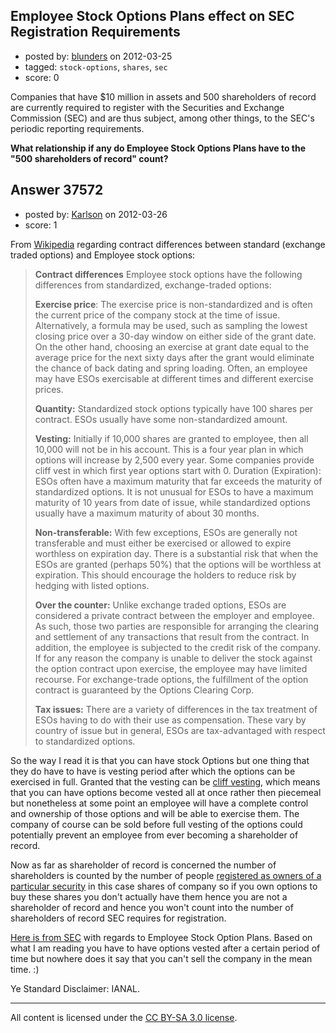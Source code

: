 ## Employee Stock Options Plans effect on SEC Registration Requirements

- posted by: [blunders](https://stackexchange.com/users/-1/4764-blunders) on 2012-03-25
- tagged: `stock-options`, `shares`, `sec`
- score: 0

Companies that have $10 million in assets and 500 shareholders of record are currently required to register with the Securities and Exchange Commission (SEC) and are thus subject, among other things, to the SEC's periodic reporting requirements.

**What relationship if any do Employee Stock Options Plans have to the "500 shareholders of record" count?**


## Answer 37572

- posted by: [Karlson](https://stackexchange.com/users/-1/15252-karlson) on 2012-03-26
- score: 1

<p>From <a href="http://en.wikipedia.org/wiki/Employee_stock_option" rel="nofollow">Wikipedia</a> regarding contract differences between standard (exchange traded options) and Employee stock options:</p>

<blockquote>
  <p><strong>Contract differences</strong>
  Employee stock options have the following differences from standardized, exchange-traded options:</p>
  
  <p><strong>Exercise price</strong>: The exercise price is non-standardized and is often the current price of the company stock at the time of issue. Alternatively, a formula may be used, such as sampling the lowest closing price over a 30-day window on either side of the grant date. On the other hand, choosing an exercise at grant date equal to the average price for the next sixty days after the grant would eliminate the chance of back dating and spring loading. Often, an employee may have ESOs exercisable at different times and different exercise prices.</p>
  
  <p><strong>Quantity:</strong> Standardized stock options typically have 100 shares per contract. ESOs usually have some non-standardized amount.</p>
  
  <p><strong>Vesting:</strong> Initially if 10,000 shares are granted to employee, then all 10,000 will not be in his account. This is a four year plan in which options will increase by 2,500 every year. Some companies provide cliff vest in which first year options start with 0.
  Duration (Expiration): ESOs often have a maximum maturity that far exceeds the maturity of standardized options. It is not unusual for ESOs to have a maximum maturity of 10 years from date of issue, while standardized options usually have a maximum maturity of about 30 months.</p>
  
  <p><strong>Non-transferable:</strong> With few exceptions, ESOs are generally not transferable and must either be exercised or allowed to expire worthless on expiration day. There is a substantial risk that when the ESOs are granted (perhaps 50%) that the options will be worthless at expiration. This should encourage the holders to reduce risk by hedging with listed options.</p>
  
  <p><strong>Over the counter:</strong> Unlike exchange traded options, ESOs are considered a private contract between the employer and employee. As such, those two parties are responsible for arranging the clearing and settlement of any transactions that result from the contract. In addition, the employee is subjected to the credit risk of the company. If for any reason the company is unable to deliver the stock against the option contract upon exercise, the employee may have limited recourse. For exchange-trade options, the fulfillment of the option contract is guaranteed by the Options Clearing Corp.</p>
  
  <p><strong>Tax issues:</strong> There are a variety of differences in the tax treatment of ESOs having to do with their use as compensation. These vary by country of issue but in general, ESOs are tax-advantaged with respect to standardized options.</p>
</blockquote>

<p>So the way I read it is that you can have stock Options but one thing that they do have to have is vesting period after which the options can be exercised in full.  Granted that the vesting can be <a href="http://www.investopedia.com/terms/c/cliffvesting.asp#axzz1qFGtiaEI" rel="nofollow">cliff vesting</a>, which means that you can have options become vested all at once rather then piecemeal but nonetheless at some point an employee will have a complete control and ownership of those options and will be able to exercise them.  The company of course can be sold before full vesting of the options could potentially prevent an employee from ever becoming a shareholder of record.</p>

<p>Now as far as shareholder of record is concerned the number of shareholders is counted by the number of people <a href="http://www.investopedia.com/terms/h/holderofrecord.asp#axzz1qFGtiaEI" rel="nofollow">registered as owners of a particular security</a> in this case shares of company  so if you own options to buy these shares you don't actually have them hence you are not a shareholder of record and hence you won't count into the number of shareholders of record SEC requires for registration.</p>

<p><a href="http://www.sec.gov/answers/empopt.htm" rel="nofollow">Here is from SEC</a> with regards to Employee Stock Option Plans.  Based on what I am reading you have to have options vested after a certain period of time but nowhere does it say that you can't sell the company in the mean time. :)</p>

<p>Ye Standard Disclaimer: IANAL.</p>




---

All content is licensed under the [CC BY-SA 3.0 license](https://creativecommons.org/licenses/by-sa/3.0/).
